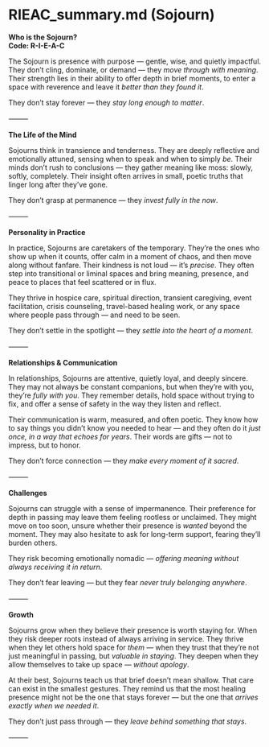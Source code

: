 # RIEAC_summary.md (Sojourn)

**Who is the Sojourn?**  
**Code: R-I-E-A-C**

The Sojourn is presence with purpose — gentle, wise, and quietly impactful. They don’t cling, dominate, or demand — they *move through with meaning*. Their strength lies in their ability to offer depth in brief moments, to enter a space with reverence and leave it *better than they found it*.

They don’t stay forever — they *stay long enough to matter*.

⸻

**The Life of the Mind**

Sojourns think in transience and tenderness. They are deeply reflective and emotionally attuned, sensing when to speak and when to simply *be*. Their minds don’t rush to conclusions — they gather meaning like moss: slowly, softly, completely. Their insight often arrives in small, poetic truths that linger long after they’ve gone.

They don’t grasp at permanence — they *invest fully in the now*.

⸻

**Personality in Practice**

In practice, Sojourns are caretakers of the temporary. They’re the ones who show up when it counts, offer calm in a moment of chaos, and then move along without fanfare. Their kindness is not loud — it’s *precise*. They often step into transitional or liminal spaces and bring meaning, presence, and peace to places that feel scattered or in flux.

They thrive in hospice care, spiritual direction, transient caregiving, event facilitation, crisis counseling, travel-based healing work, or any space where people pass through — and need to be seen.

They don’t settle in the spotlight — they *settle into the heart of a moment*.

⸻

**Relationships & Communication**

In relationships, Sojourns are attentive, quietly loyal, and deeply sincere. They may not always be constant companions, but when they’re with you, they’re *fully with you*. They remember details, hold space without trying to fix, and offer a sense of safety in the way they listen and reflect.

Their communication is warm, measured, and often poetic. They know how to say things you didn’t know you needed to hear — and they often do it *just once, in a way that echoes for years*. Their words are gifts — not to impress, but to honor.

They don’t force connection — they *make every moment of it sacred*.

⸻

**Challenges**

Sojourns can struggle with a sense of impermanence. Their preference for depth in passing may leave them feeling rootless or unclaimed. They might move on too soon, unsure whether their presence is *wanted* beyond the moment. They may also hesitate to ask for long-term support, fearing they’ll burden others.

They risk becoming emotionally nomadic — *offering meaning without always receiving it in return*.

They don’t fear leaving — but they fear *never truly belonging anywhere*.

⸻

**Growth**

Sojourns grow when they believe their presence is worth staying for. When they risk deeper roots instead of always arriving in service. They thrive when they let others hold space for *them* — when they trust that they’re not just meaningful in passing, but *valuable in staying*. They deepen when they allow themselves to take up space — *without apology*.

At their best, Sojourns teach us that brief doesn’t mean shallow. That care can exist in the smallest gestures. They remind us that the most healing presence might not be the one that stays forever — but the one that *arrives exactly when we needed it*.

They don’t just pass through — they *leave behind something that stays*.

⸻
